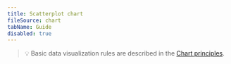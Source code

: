 ```yaml
---
title: Scatterplot chart
fileSource: chart
tabName: Guide
disabled: true
---
```


> 💡 Basic data visualization rules are described in the [Chart principles](/data-display/chart/).
